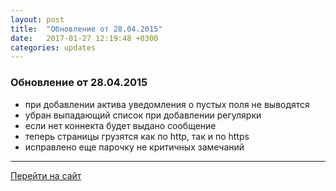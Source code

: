 ```yaml
---
layout: post
title:  "Обновление от 28.04.2015"
date:   2017-01-27 12:19:48 +0300
categories: updates
---
```

### Обновление от 28.04.2015

* при добавлении актива уведомления о пустых поля не выводятся
* убран выпадающий список при добавлении регулярки
* если нет коннекта будет выдано сообщение
* теперь страницы грузятся как по http, так и по https
* исправлено еще парочку не критичных замечаний

---
[Перейти на сайт]

[Перейти на сайт]: https://intelinvest.ru/